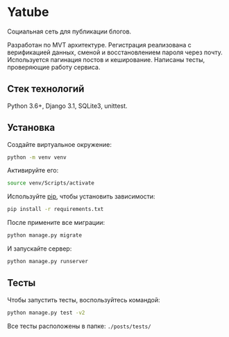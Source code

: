 # Yatube
Социальная сеть для публикации блогов.

Разработан по MVT архитектуре. Регистрация реализована с верификацией данных, сменой и восстановлением пароля через почту. Используется пагинация постов и кеширование. Написаны тесты, проверяющие работу сервиса.

## Стек технологий
Python 3.6+, Django 3.1, SQLite3, unittest.

## Установка
Создайте виртуальное окружение:
```bash
python -m venv venv
```
Активируйте его:
```bash
source venv/Scripts/activate
```
Используйте [pip](https://pip.pypa.io/en/stable/), чтобы установить зависимости:
```bash
pip install -r requirements.txt
```
После примените все миграции:
```bash
python manage.py migrate
```
И запускайте сервер:
```bash
python manage.py runserver
```

## Тесты
Чтобы запустить тесты, воспользуйтесь командой:
```bash
python manage.py test -v2
```
Все тесты расположены в папке: ```./posts/tests/```
